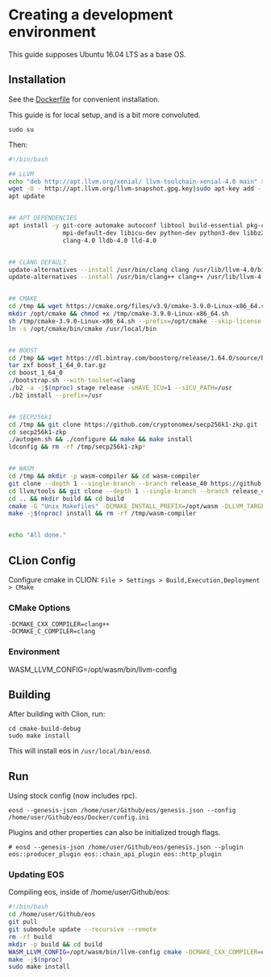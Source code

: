 # Creating a development environment
This guide supposes Ubuntu 16.04 LTS as a base OS.


## Installation
See the [Dockerfile](https://github.com/EOSIO/eos/blob/master/Docker/Dockerfile) for convenient installation.

This guide is for local setup, and is a bit more convoluted.
```
sudo su
```

Then:

```bash
#!/bin/bash

## LLVM
echo "deb http://apt.llvm.org/xenial/ llvm-toolchain-xenial-4.0 main" >> /etc/apt/sources.list.d/llvm.list
wget -O - http://apt.llvm.org/llvm-snapshot.gpg.key|sudo apt-key add -
apt update


## APT DEPENDENCIES
apt install -y git-core automake autoconf libtool build-essential pkg-config libtool \
               mpi-default-dev libicu-dev python-dev python3-dev libbz2-dev zlib1g-dev libssl-dev libgmp-dev \
               clang-4.0 lldb-4.0 lld-4.0


## CLANG DEFAULT
update-alternatives --install /usr/bin/clang clang /usr/lib/llvm-4.0/bin/clang 400
update-alternatives --install /usr/bin/clang++ clang++ /usr/lib/llvm-4.0/bin/clang++ 400


## CMAKE
cd /tmp && wget https://cmake.org/files/v3.9/cmake-3.9.0-Linux-x86_64.sh
mkdir /opt/cmake && chmod +x /tmp/cmake-3.9.0-Linux-x86_64.sh
sh /tmp/cmake-3.9.0-Linux-x86_64.sh --prefix=/opt/cmake --skip-license
ln -s /opt/cmake/bin/cmake /usr/local/bin


## BOOST
cd /tmp && wget https://dl.bintray.com/boostorg/release/1.64.0/source/boost_1_64_0.tar.gz
tar zxf boost_1_64_0.tar.gz
cd boost_1_64_0
./bootstrap.sh --with-toolset=clang
./b2 -a -j$(nproc) stage release -sHAVE_ICU=1 --sICU_PATH=/usr
./b2 install --prefix=/usr


## SECP256k1
cd /tmp && git clone https://github.com/cryptonomex/secp256k1-zkp.git
cd secp256k1-zkp
./autogen.sh && ./configure && make && make install
ldconfig && rm -rf /tmp/secp256k1-zkp*


## WASM
cd /tmp && mkdir -p wasm-compiler && cd wasm-compiler
git clone --depth 1 --single-branch --branch release_40 https://github.com/llvm-mirror/llvm.git
cd llvm/tools && git clone --depth 1 --single-branch --branch release_40 https://github.com/llvm-mirror/clang.git
cd .. && mkdir build && cd build
cmake -G "Unix Makefiles" -DCMAKE_INSTALL_PREFIX=/opt/wasm -DLLVM_TARGETS_TO_BUILD= -DLLVM_EXPERIMENTAL_TARGETS_TO_BUILD=WebAssembly -DCMAKE_BUILD_TYPE=Release ../
make -j$(nproc) install && rm -rf /tmp/wasm-compiler


echo "All done."

```

## CLion Config
Configure cmake in CLION: `File > Settings > Build,Execution,Deployment > CMake`

### CMake Options
```
-DCMAKE_CXX_COMPILER=clang++
-DCMAKE_C_COMPILER=clang
```

### Environment
WASM_LLVM_CONFIG=/opt/wasm/bin/llvm-config


## Building
After building with Clion, run:
```
cd cmake-build-debug
sudo make install
```

This will install eos in `/usr/local/bin/eosd`.

## Run

Using stock config (now includes rpc).
```
eosd --genesis-json /home/user/Github/eos/genesis.json --config /home/user/Github/eos/Docker/config.ini
```

Plugins and other properties can also be initialized trough flags.
```
# eosd --genesis-json /home/user/Github/eos/genesis.json --plugin eos::producer_plugin eos::chain_api_plugin eos::http_plugin
```



### Updating EOS
Compiling eos, inside of /home/user/Github/eos:
```bash
#!/bin/bash
cd /home/user/Github/eos
git pull
git submodule update --recursive --remote
rm -rf build
mkdir -p build && cd build
WASM_LLVM_CONFIG=/opt/wasm/bin/llvm-config cmake -DCMAKE_CXX_COMPILER=clang++ -DCMAKE_C_COMPILER=clang -DCMAKE_INSTALL_PREFIX=/opt/eos ..
make -j$(nproc)
sudo make install
```
